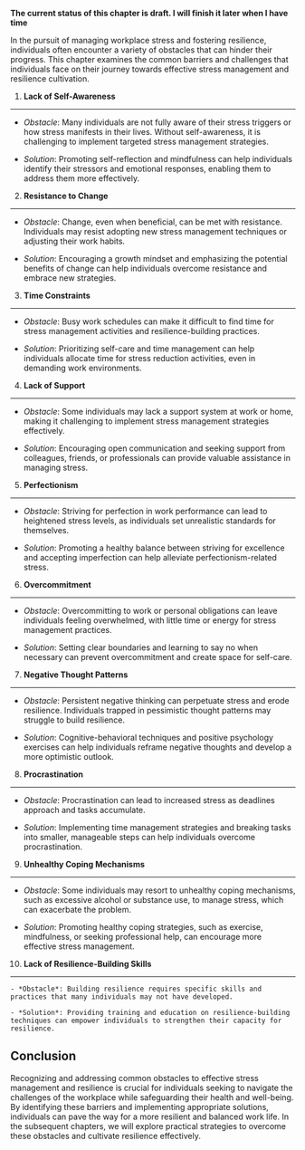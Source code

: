 **The current status of this chapter is draft. I will finish it later when I have time**

In the pursuit of managing workplace stress and fostering resilience, individuals often encounter a variety of obstacles that can hinder their progress. This chapter examines the common barriers and challenges that individuals face on their journey towards effective stress management and resilience cultivation.

1. **Lack of Self-Awareness**
-----------------------------

* *Obstacle*: Many individuals are not fully aware of their stress triggers or how stress manifests in their lives. Without self-awareness, it is challenging to implement targeted stress management strategies.

* *Solution*: Promoting self-reflection and mindfulness can help individuals identify their stressors and emotional responses, enabling them to address them more effectively.

2. **Resistance to Change**
---------------------------

* *Obstacle*: Change, even when beneficial, can be met with resistance. Individuals may resist adopting new stress management techniques or adjusting their work habits.

* *Solution*: Encouraging a growth mindset and emphasizing the potential benefits of change can help individuals overcome resistance and embrace new strategies.

3. **Time Constraints**
-----------------------

* *Obstacle*: Busy work schedules can make it difficult to find time for stress management activities and resilience-building practices.

* *Solution*: Prioritizing self-care and time management can help individuals allocate time for stress reduction activities, even in demanding work environments.

4. **Lack of Support**
----------------------

* *Obstacle*: Some individuals may lack a support system at work or home, making it challenging to implement stress management strategies effectively.

* *Solution*: Encouraging open communication and seeking support from colleagues, friends, or professionals can provide valuable assistance in managing stress.

5. **Perfectionism**
--------------------

* *Obstacle*: Striving for perfection in work performance can lead to heightened stress levels, as individuals set unrealistic standards for themselves.

* *Solution*: Promoting a healthy balance between striving for excellence and accepting imperfection can help alleviate perfectionism-related stress.

6. **Overcommitment**
---------------------

* *Obstacle*: Overcommitting to work or personal obligations can leave individuals feeling overwhelmed, with little time or energy for stress management practices.

* *Solution*: Setting clear boundaries and learning to say no when necessary can prevent overcommitment and create space for self-care.

7. **Negative Thought Patterns**
--------------------------------

* *Obstacle*: Persistent negative thinking can perpetuate stress and erode resilience. Individuals trapped in pessimistic thought patterns may struggle to build resilience.

* *Solution*: Cognitive-behavioral techniques and positive psychology exercises can help individuals reframe negative thoughts and develop a more optimistic outlook.

8. **Procrastination**
----------------------

* *Obstacle*: Procrastination can lead to increased stress as deadlines approach and tasks accumulate.

* *Solution*: Implementing time management strategies and breaking tasks into smaller, manageable steps can help individuals overcome procrastination.

9. **Unhealthy Coping Mechanisms**
----------------------------------

* *Obstacle*: Some individuals may resort to unhealthy coping mechanisms, such as excessive alcohol or substance use, to manage stress, which can exacerbate the problem.

* *Solution*: Promoting healthy coping strategies, such as exercise, mindfulness, or seeking professional help, can encourage more effective stress management.

10. **Lack of Resilience-Building Skills**
------------------------------------------

    - *Obstacle*: Building resilience requires specific skills and practices that many individuals may not have developed.

    - *Solution*: Providing training and education on resilience-building techniques can empower individuals to strengthen their capacity for resilience.

Conclusion
----------

Recognizing and addressing common obstacles to effective stress management and resilience is crucial for individuals seeking to navigate the challenges of the workplace while safeguarding their health and well-being. By identifying these barriers and implementing appropriate solutions, individuals can pave the way for a more resilient and balanced work life. In the subsequent chapters, we will explore practical strategies to overcome these obstacles and cultivate resilience effectively.
